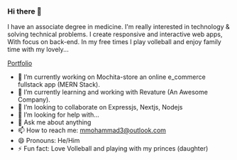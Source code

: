 ### Hi there 👋

I have an associate degree in medicine. I'm really interested in technology & solving technical problems. I create responsive and interactive web apps, With focus on back-end. In my free times I play volleball and enjoy family time with my lovely...

[Portfolio](https://mojib-mohammad.vercel.app)
<!--
**mojib2014/mojib2014** is a ✨ _special_ ✨ repository because its `README.md` (this file) appears on your GitHub profile.

Here are some ideas to get you started:
-->
- 🔭 I’m currently working on Mochita-store an online e_commerce fullstack app (MERN Stack).
- 🌱 I’m currently learning and working with Revature (An Awesome Company).
- 👯 I’m looking to collaborate on Expressjs, Nextjs, Nodejs
- 🤔 I’m looking for help with...
- 💬 Ask me about anything
- 📫 How to reach me: mmohammad3@outlook.com
- 😄 Pronouns: He/Him
- ⚡ Fun fact: Love Volleball and playing with my princes (daughter)
